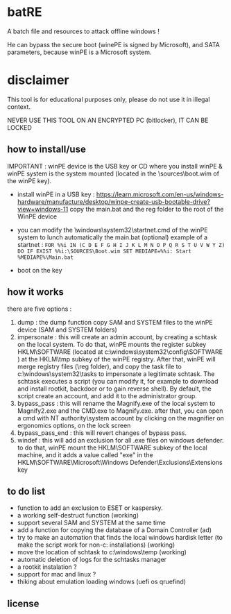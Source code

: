 # batRE
 A batch file and resources to attack offline windows !
 
 He can bypass the secure boot (winePE is signed by Microsoft), and SATA parameters, because winPE is a Microsoft system.
 
 # disclaimer 
 
 This tool is for educational purposes only, please do not use it in illegal context.
 
 NEVER USE THIS TOOL ON AN ENCRYPTED PC (bitlocker), IT CAN BE LOCKED
 
 ## how to install/use
 
 IMPORTANT : 
 winPE device is the USB key or CD where you install winPE &
 winPE system is the system mounted (located in the \sources\boot.wim of the winPE key).
 
* install winPE in a USB key :
  https://learn.microsoft.com/en-us/windows-hardware/manufacture/desktop/winpe-create-usb-bootable-drive?view=windows-11
  copy the main.bat and the reg folder to the root of the WinPE device 
 
* you can modify the \windows\system32\startnet.cmd of the winPE system to lunch automatically the main.bat (optional)
 example of a startnet :
 `FOR %%i IN (C D E F G H I J K L M N O P Q R S T U V W Y Z) DO IF EXIST %%i:\SOURCES\Boot.wim SET MEDIAPE=%%i:
 Start %MEDIAPE%\Main.bat`

* boot on the key
 
 ## how it works 
 
 there are five options : 
 1. dump  : the dump function copy SAM and SYSTEM files to the winPE device (SAM and SYSTEM folders)
 2. impersonate : this will create an admin account, by creating a schtask on the local system. To do that, winPE mounts the register subkey HKLM\SOFTWARE (located at c:\windows\system32\config\SOFTWARE ) at the HKLM\tmp subkey of the winPE registry. After that, winPE will merge registry files (\reg folder), and copy the task file to c:\windows\system32\tasks to impersonate a legitimate schtask. The schtask executes a script (you can modify it, for example to download and install rootkit, backdoor or to gain reverse shell). By default, the script create an account, and add it to the administrator group.   
 3. bypass_pass : this will rename the Magnify.exe of the local system to Magnify2.exe and the CMD.exe to Magnify.exe. after that, you can open a cmd with NT authority\system account by clicking on the magnifier on ergonomics options, on the lock screen
 4. bypass_pass_end : this will revert changes of bypass pass.
 5. windef : this will add an exclusion for all .exe files on windows defender. to do that, winPE mount the HKLM\SOFTWARE subkey of the local machine, and it adds a value called "exe" in the HKLM\SOFTWARE\Microsoft\Windows Defender\Exclusions\Extensions key
 
 ## to do list
 * function to add an exclusion to ESET or kaspersky.
 * a working self-destruct function (working)
 * support several SAM and SYSTEM at the same time
 * add a function for copying the database of a Domain Controller (ad)
 * try to make an automation that finds the local windows hardisk letter (to make the script work for non-c: installations) (working)
 * move the location of schtask to c:\windows\temp (working)
 * automatic deletion of logs for the schtasks manager
 * a rootkit instalation ?
 * support for mac and linux ?
 * thiking about emulation loading windows (uefi os qruefind)
 ## license
 

